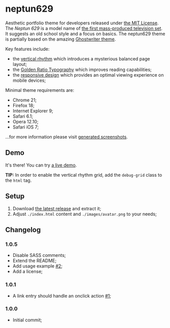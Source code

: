 # neptun629

Aesthetic portfolio theme for developers released under [the MIT License](https://github.com/tomasz-oponowicz/neptun629/blob/master/LICENSE.txt). The _Neptun 629_ is a model name of [the first mass-produced television set](http://stare-telewizory.republika.pl/grafika/katalog/duze/kat79/neptun426.jpg). It suggests an old school style and a focus on basics. The neptun629 theme is partially based on the amazing [Ghostwriter theme](https://github.com/roryg/ghostwriter). 

Key features include:

* the [vertical rhythm](http://designmodo.com/vertical-rhythm/) which introduces a mysterious balanced page layout;
* the [Golden Ratio Typography](http://www.pearsonified.com/2011/12/golden-ratio-typography.php) which improves reading capabilities;
* the [responsive design](http://en.wikipedia.org/wiki/Responsive_web_design) which provides an optimal viewing experience on mobile devices;

Minimal theme requirements are:

* Chrome 21;
* Firefox 18;
* Internet Explorer 9;
* Safari 6.1;
* Opera 12.10;
* Safari iOS 7;

...for more information please visit [generated screenshots](http://www.browserstack.com/screenshots/e3dde4dec14f46390f52469dafe667cdc93ab720).

## Demo

It's there! You can try [a live demo](http://tomasz-oponowicz.github.io/neptun629/).

__TIP:__ In order to enable the vertical rhythm grid, add the `debug-grid` class to the `html` tag.

## Setup

1. Download [the latest release](https://github.com/tomasz-oponowicz/neptun629/releases) and extract it;
1. Adjust `./index.html` content and `./images/avatar.png` to your needs;

## Changelog

### 1.0.5

* Disable SASS comments;
* Extend the README;
* Add usage example [#2](https://github.com/tomasz-oponowicz/neptun629/issues/2);
* Add a license;

### 1.0.1

* A link entry should handle an onclick action [#1](https://github.com/tomasz-oponowicz/neptun629/issues/1);

### 1.0.0

* Initial commit;
